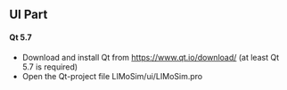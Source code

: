## UI Part

#### Qt 5.7
- Download and install Qt from https://www.qt.io/download/ (at least Qt 5.7 is required)
- Open the Qt-project file LIMoSim/ui/LIMoSim.pro